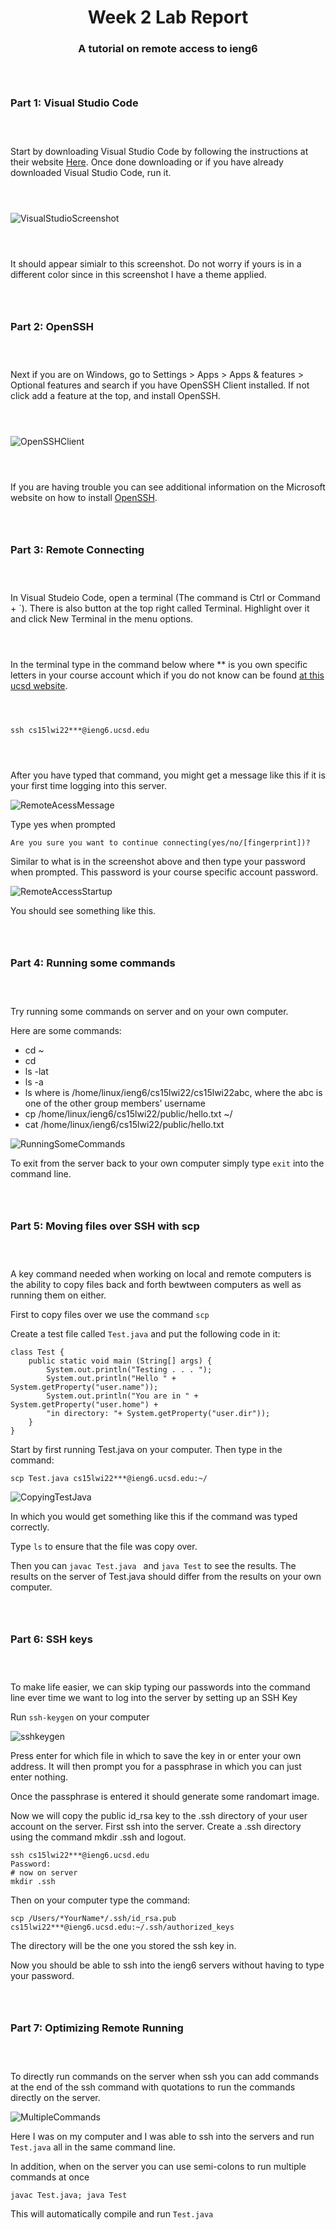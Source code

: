 <h1 align="center">
Week 2 Lab Report
</h1>
<h3 align= "center"> 
A tutorial on remote access to ieng6 
</h3>

<div style = "padding: 1em;">
</div>

### **Part 1: Visual Studio Code**

<div style = "padding: 1em;">
</div>

Start by downloading Visual Studio Code by following the instructions at their website [Here](https://code.visualstudio.com/).
Once done downloading or if you have already downloaded Visual Studio Code, run it.

<div style = "padding: 1em;">
</div>

![VisualStudioScreenshot](VisualStudioCodeScreenshot.png)

<div style = "padding: 1em;">
</div>

It should appear simialr to this screenshot. Do not worry if yours is in a different color since in this screenshot I have a theme applied. 
<div style = "padding: 1em;">
</div>

### **Part 2: OpenSSH**
<div style = "padding: 1em;">
</div>

 Next if you are on Windows, go to Settings > Apps > Apps & features > Optional features and search if you have OpenSSH Client installed. If not click add a feature at the top, and install OpenSSH.
<div style = "padding: 1em;">
</div>

![OpenSSHClient](InstallingOpenSSHClient.png)
<div style = "padding: 1em;">
</div>

If you are having trouble you can see additional information on the Microsoft website on how to install [OpenSSH](https://docs.microsoft.com/en-us/windows-server/administration/openssh/openssh_install_firstuse).
<div style = "padding: 1em;">
</div>

### **Part 3: Remote Connecting**
<div style = "padding: 1em;">
</div>

In Visual Studeio Code, open a terminal (The command is Ctrl or Command + `). There is also button at the top right called Terminal. Highlight over it and click New Terminal in the menu options. 
<break>
<div style = "padding: 1em;">
</div>

In the terminal type in the command below where ** is you own specific letters in your course account which if you do not know can be found [at this ucsd website](https://sdacs.ucsd.edu/~icc/index.php).
<div style = "padding: 1em;">
</div>

```
ssh cs15lwi22***@ieng6.ucsd.edu
```
<div style = "padding: 1em;">
</div>

After you have typed that command, you might get a message like this if it is your first time logging into this server.

![RemoteAcessMessage](RemoteAccess.png)

Type yes when prompted 
```
Are you sure you want to continue connecting(yes/no/[fingerprint])?
```
Similar to what is in the screenshot above and then type your password when prompted. This password is your course specific account password. 

![RemoteAccessStartup](RemoteAccessStartup.png)

You should see something like this.

<div style = "padding: 1em;">
</div>

### **Part 4: Running some commands**
<div style = "padding: 1em;">
</div>

Try running some commands on server and on your own computer.

Here are some commands:
* cd ~
* cd
* ls -lat
* ls -a
* ls <directory> where <directory> is /home/linux/ieng6/cs15lwi22/cs15lwi22abc, where the abc is one of the other group members’ username
* cp /home/linux/ieng6/cs15lwi22/public/hello.txt ~/
* cat /home/linux/ieng6/cs15lwi22/public/hello.txt

![RunningSomeCommands](RunningSomeCommands.png)

To exit from the server back to your own computer simply type `` exit `` into the command line.

<div style = "padding: 1em;">
</div>

### **Part 5: Moving files over SSH with scp**

<div style = "padding: 1em;">
</div>

A key command needed when working on local and remote computers is the ability to copy files back and forth bewtween computers as well as running them on either. 

First to copy files over we use the command ```scp```

Create a test file called ```Test.java``` and put the following code in it:
```
class Test {
    public static void main (String[] args) {
        System.out.println("Testing . . . ");
        System.out.println("Hello " + System.getProperty("user.name"));
        System.out.println("You are in " + System.getProperty("user.home") +
        "in directory: "+ System.getProperty("user.dir"));
    }
}
```

Start by first running Test.java on your computer. Then type in the command:
```
scp Test.java cs15lwi22***@ieng6.ucsd.edu:~/
```
![CopyingTestJava](CopyingTestJava.png)

In which you would get something like this if the command was typed correctly.

Type ```ls``` to ensure that the file was copy over. 

Then you can ```javac Test.java ``` and ``` java Test ``` to see the results. The results on the server of Test.java should differ from the results on your own computer. 
<div style = "padding: 1em;">
</div>

### **Part 6: SSH keys**

<div style = "padding: 1em;">
</div>

To make life easier, we can skip typing our passwords into the command line ever time we want to log into the server by setting up an SSH Key

Run ``` ssh-keygen ``` on your computer

![sshkeygen](sshkeygen.png)

Press enter for which file in which to save the key in or enter your own address. 
It will then prompt you for a passphrase in which you can just enter nothing.

Once the passphrase is entered it should generate some randomart image. 

Now we will copy the public id_rsa key to the .ssh directory of your user account on the server. First ssh into the server. Create a .ssh directory using the command mkdir .ssh and logout.

```
ssh cs15lwi22***@ieng6.ucsd.edu
Password:
# now on server
mkdir .ssh
```
Then on your computer type the command:

```
scp /Users/*YourName*/.ssh/id_rsa.pub cs15lwi22***@ieng6.ucsd.edu:~/.ssh/authorized_keys
```

The directory will be the one you stored the ssh key in. 

Now you should be able to ssh into the ieng6 servers without having to type your password. 

<div style = "padding: 1em;">
</div>

### **Part 7: Optimizing Remote Running**
<div style = "padding: 1em;">
</div>

To directly run commands on the server when ssh you can add commands at the end of the ssh command with quotations to run the commands directly on the server.

![MultipleCommands](MultipleCommands.png)

Here I was on my computer and I was able to ssh into the servers and run ```Test.java``` all in the same command line. 

In addition, when on the server you can use semi-colons to run multiple commands at once
``` 
javac Test.java; java Test
```
This will automatically compile and run ```Test.java```

